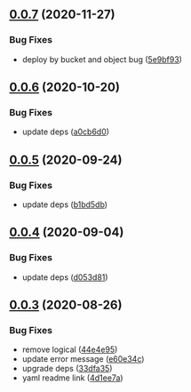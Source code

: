 ## [0.0.7](https://github.com/serverless-components/tencent-layer/compare/v0.0.6...v0.0.7) (2020-11-27)


### Bug Fixes

* deploy by bucket and object bug ([5e9bf93](https://github.com/serverless-components/tencent-layer/commit/5e9bf93a49725462fcbcd2d58cd74fb64583c8f6))

## [0.0.6](https://github.com/serverless-components/tencent-layer/compare/v0.0.5...v0.0.6) (2020-10-20)


### Bug Fixes

* update deps ([a0cb6d0](https://github.com/serverless-components/tencent-layer/commit/a0cb6d0f201cd859477d0406be6f665e40be6736))

## [0.0.5](https://github.com/serverless-components/tencent-layer/compare/v0.0.4...v0.0.5) (2020-09-24)


### Bug Fixes

* update deps ([b1bd5db](https://github.com/serverless-components/tencent-layer/commit/b1bd5db7a8e47c1c65e63fba1404966649fcf35a))

## [0.0.4](https://github.com/serverless-components/tencent-layer/compare/v0.0.3...v0.0.4) (2020-09-04)


### Bug Fixes

* update deps ([d053d81](https://github.com/serverless-components/tencent-layer/commit/d053d8165543b09ae62fa9b95940767a1748be49))

## [0.0.3](https://github.com/serverless-components/tencent-layer/compare/v0.0.2...v0.0.3) (2020-08-26)


### Bug Fixes

* remove logical ([44e4e95](https://github.com/serverless-components/tencent-layer/commit/44e4e957d5d7bef677e6fd35bfd0713823c3afb6))
* update error message ([e60e34c](https://github.com/serverless-components/tencent-layer/commit/e60e34cda4ce3d17451df4a04daca833d2297ff6))
* upgrade deps ([33dfa35](https://github.com/serverless-components/tencent-layer/commit/33dfa35afd0f0958160a7049874eef1b10ebddc2))
* yaml readme link ([4d1ee7a](https://github.com/serverless-components/tencent-layer/commit/4d1ee7a870bc5957ef0806d5ee2032420199ff23))

